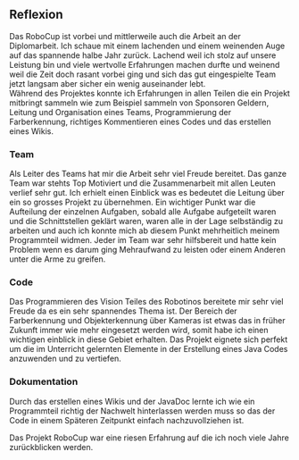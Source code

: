 ## Reflexion

Das RoboCup ist vorbei und mittlerweile auch die Arbeit an der Diplomarbeit. Ich schaue mit einem lachenden und einem weinenden Auge auf das spannende halbe Jahr zurück. Lachend weil ich stolz auf unsere Leistung bin und viele wertvolle Erfahrungen machen durfte und weinend weil die Zeit doch rasant vorbei ging und sich das gut eingespielte Team jetzt langsam aber sicher ein wenig auseinander lebt.  
Während des Projektes konnte ich Erfahrungen in allen Teilen die ein Projekt mitbringt sammeln wie zum Beispiel sammeln von Sponsoren Geldern, Leitung und Organisation eines Teams, Programmierung der Farberkennung, richtiges Kommentieren eines Codes und das erstellen eines Wikis.   

### Team  
Als Leiter des Teams hat mir die Arbeit sehr viel Freude bereitet. Das ganze Team war stehts Top Motiviert und die Zusammenarbeit mit allen Leuten verlief sehr gut. Ich erhielt einen Einblick was es bedeutet die Leitung über ein so grosses Projekt zu übernehmen. Ein wichtiger Punkt war die Aufteilung der einzelnen Aufgaben, sobald alle Aufgabe aufgeteilt waren und die Schnittstellen geklärt waren, waren alle in der Lage selbständig zu arbeiten und auch ich konnte mich ab diesem Punkt mehrheitlich meinem Programmteil widmen. Jeder im Team war sehr hilfsbereit und hatte kein Problem wenn es darum ging Mehraufwand zu leisten oder einem Anderen unter die Arme zu greifen. 

### Code  
Das Programmieren des Vision Teiles des Robotinos bereitete mir sehr viel Freude da es ein sehr spannendes Thema ist. Der Bereich der Farberkennung und Objekterkennung über Kameras ist etwas das in früher Zukunft immer wie mehr eingesetzt werden wird, somit habe ich einen wichtigen einblick in diese Gebiet erhalten.  Das Projekt eignete sich perfekt um die im Unterricht gelernten Elemente in der Erstellung eines Java Codes anzuwenden und zu vertiefen. 

### Dokumentation
Durch das erstellen eines Wikis und der JavaDoc lernte ich wie ein Programmteil richtig der Nachwelt hinterlassen werden muss so das der Code in einem Späteren Zeitpunkt einfach nachzuvollziehen ist.  
  

  
Das Projekt RoboCup war eine riesen Erfahrung auf die ich noch viele Jahre zurückblicken werden.